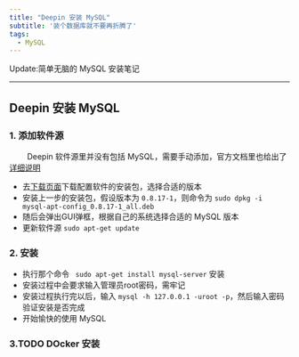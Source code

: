```yaml
---
title: "Deepin 安装 MySQL"
subtitle: '装个数据库就不要再折腾了'
tags:
  - MySQL
---
```


Update:简单无脑的 MySQL 安装笔记

---

## Deepin 安装 MySQL
### 1. 添加软件源
&emsp;&emsp; Deepin 软件源里并没有包括 MySQL，需要手动添加，官方文档里也给出了[详细说明](https://dev.mysql.com/doc/mysql-apt-repo-quick-guide/en/)
-  去[下载页面](https://dev.mysql.com/downloads/repo/apt/)下载配置软件的安装包，选择合适的版本
-  安装上一步的安装包，假设版本为 `0.8.17-1`，则命令为 `sudo dpkg -i mysql-apt-config_0.8.17-1_all.deb`
-  随后会弹出GUI弹框，根据自己的系统选择合适的 MySQL 版本
-  更新软件源 `sudo apt-get update`

### 2. 安装
-  执行那个命令 ` sudo apt-get install mysql-server` 安装
-  安装过程中会要求输入管理员root密码，需牢记
-  安装过程执行完以后，输入 `mysql -h 127.0.0.1 -uroot -p`，然后输入密码验证安装是否完成
-  开始愉快的使用 MySQL

### 3.TODO DOcker 安装


